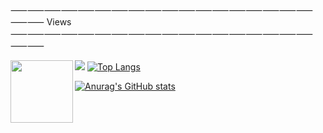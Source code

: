 ⸺⸺⸺⸺⸺⸺⸺⸺⸺⸺⸺⸺⸺⸺⸺⸺⸺⸺⸺⸺  Views  ⸺⸺⸺⸺⸺⸺⸺⸺⸺⸺⸺⸺⸺⸺⸺⸺⸺⸺⸺⸺

![](https://komarev.com/ghpvc/?username=Kuucheen)
<img align="left" width="100" height="100" src="[http://www.fillmurray.com/100/100](https://komarev.com/ghpvc/?username=Kuucheen)">
[![Top Langs](https://github-readme-stats.vercel.app/api/top-langs/?username=Kuucheen&layout=compact&theme=github_dark)](https://github.com/anuraghazra/github-readme-stats)

[![Anurag's GitHub stats](https://github-readme-stats.vercel.app/api?username=Kuucheen&theme=github_dark)](https://github.com/anuraghazra/github-readme-stats)
